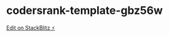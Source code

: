 # codersrank-template-gbz56w

[Edit on StackBlitz ⚡️](https://stackblitz.com/edit/codersrank-template-gbz56w)